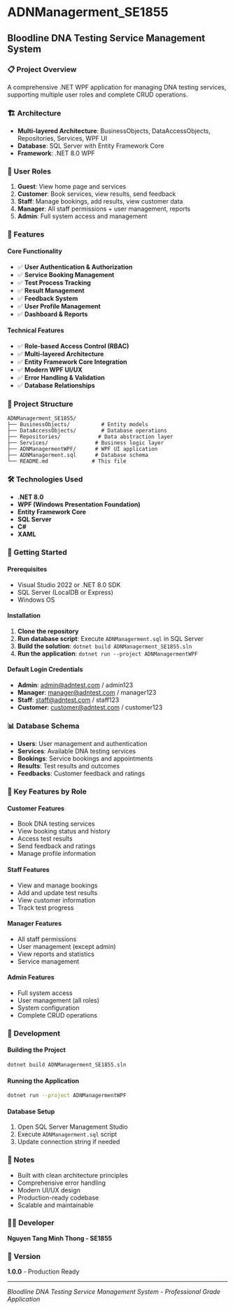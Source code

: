 # ADNManagerment_SE1855

## Bloodline DNA Testing Service Management System

### 📋 Project Overview
A comprehensive .NET WPF application for managing DNA testing services, supporting multiple user roles and complete CRUD operations.

### 🏗️ Architecture
- **Multi-layered Architecture**: BusinessObjects, DataAccessObjects, Repositories, Services, WPF UI
- **Database**: SQL Server with Entity Framework Core
- **Framework**: .NET 8.0 WPF

### 👥 User Roles
1. **Guest**: View home page and services
2. **Customer**: Book services, view results, send feedback
3. **Staff**: Manage bookings, add results, view customer data
4. **Manager**: All staff permissions + user management, reports
5. **Admin**: Full system access and management

### 🚀 Features

#### Core Functionality
- ✅ **User Authentication & Authorization**
- ✅ **Service Booking Management**
- ✅ **Test Process Tracking**
- ✅ **Result Management**
- ✅ **Feedback System**
- ✅ **User Profile Management**
- ✅ **Dashboard & Reports**

#### Technical Features
- ✅ **Role-based Access Control (RBAC)**
- ✅ **Multi-layered Architecture**
- ✅ **Entity Framework Core Integration**
- ✅ **Modern WPF UI/UX**
- ✅ **Error Handling & Validation**
- ✅ **Database Relationships**

### 📁 Project Structure
```
ADNManagerment_SE1855/
├── BusinessObjects/          # Entity models
├── DataAccessObjects/        # Database operations
├── Repositories/            # Data abstraction layer
├── Services/               # Business logic layer
├── ADNManagermentWPF/      # WPF UI application
├── ADNManagerment.sql      # Database schema
└── README.md              # This file
```

### 🛠️ Technologies Used
- **.NET 8.0**
- **WPF (Windows Presentation Foundation)**
- **Entity Framework Core**
- **SQL Server**
- **C#**
- **XAML**

### 🚀 Getting Started

#### Prerequisites
- Visual Studio 2022 or .NET 8.0 SDK
- SQL Server (LocalDB or Express)
- Windows OS

#### Installation
1. **Clone the repository**
2. **Run database script**: Execute `ADNManagerment.sql` in SQL Server
3. **Build the solution**: `dotnet build ADNManagerment_SE1855.sln`
4. **Run the application**: `dotnet run --project ADNManagermentWPF`

#### Default Login Credentials
- **Admin**: admin@adntest.com / admin123
- **Manager**: manager@adntest.com / manager123
- **Staff**: staff@adntest.com / staff123
- **Customer**: customer@adntest.com / customer123

### 📊 Database Schema
- **Users**: User management and authentication
- **Services**: Available DNA testing services
- **Bookings**: Service bookings and appointments
- **Results**: Test results and outcomes
- **Feedbacks**: Customer feedback and ratings

### 🎯 Key Features by Role

#### Customer Features
- Book DNA testing services
- View booking status and history
- Access test results
- Send feedback and ratings
- Manage profile information

#### Staff Features
- View and manage bookings
- Add and update test results
- View customer information
- Track test progress

#### Manager Features
- All staff permissions
- User management (except admin)
- View reports and statistics
- Service management

#### Admin Features
- Full system access
- User management (all roles)
- System configuration
- Complete CRUD operations

### 🔧 Development

#### Building the Project
```bash
dotnet build ADNManagerment_SE1855.sln
```

#### Running the Application
```bash
dotnet run --project ADNManagermentWPF
```

#### Database Setup
1. Open SQL Server Management Studio
2. Execute `ADNManagerment.sql` script
3. Update connection string if needed

### 📝 Notes
- Built with clean architecture principles
- Comprehensive error handling
- Modern UI/UX design
- Production-ready codebase
- Scalable and maintainable

### 👨‍💻 Developer
**Nguyen Tang Minh Thong - SE1855**

### 📅 Version
**1.0.0** - Production Ready

---
*Bloodline DNA Testing Service Management System - Professional Grade Application* 